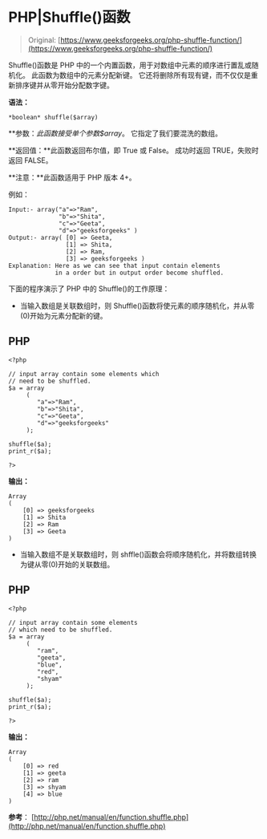 # PHP|Shuffle()函数

> Original: [https://www.geeksforgeeks.org/php-shuffle-function/](https://www.geeksforgeeks.org/php-shuffle-function/)

Shuffle()函数是 PHP 中的一个内置函数，用于对数组中元素的顺序进行置乱或随机化。 此函数为数组中的元素分配新键。 它还将删除所有现有键，而不仅仅是重新排序键并从零开始分配数字键。

**语法：**

```
*boolean* shuffle($array)
```

**参数：**此函数接受单个参数*$array*。 它指定了我们要混洗的数组。

**返回值：**此函数返回布尔值，即 True 或 False。 成功时返回 TRUE，失败时返回 FALSE。

**注意：**此函数适用于 PHP 版本 4+。

例如：

```
Input:- array("a"=>"Ram", 
              "b"=>"Shita", 
              "c"=>"Geeta", 
              "d"=>"geeksforgeeks" )
Output:- array( [0] => Geeta,
                [1] => Shita,
                [2] => Ram,
                [3] => geeksforgeeks )
Explanation: Here as we can see that input contain elements 
             in a order but in output order become shuffled.
```

下面的程序演示了 PHP 中的 Shuffle()的工作原理：

*   当输入数组是关联数组时，则 Shuffle()函数将使元素的顺序随机化，并从零(0)开始为元素分配新的键。

## PHP

```
<?php

// input array contain some elements which
// need to be shuffled.
$a = array
     ( 
        "a"=>"Ram",
        "b"=>"Shita",
        "c"=>"Geeta",
        "d"=>"geeksforgeeks"
     );

shuffle($a);
print_r($a);

?>
```

**输出：**

```
Array
(
    [0] => geeksforgeeks
    [1] => Shita
    [2] => Ram
    [3] => Geeta
)
```

*   当输入数组不是关联数组时，则 shffle()函数会将顺序随机化，并将数组转换为键从零(0)开始的关联数组。

## PHP

```
<?php

// input array contain some elements
// which need to be shuffled.
$a = array
     (
        "ram",
        "geeta",
        "blue",
        "red",
        "shyam"
     );

shuffle($a);
print_r($a);

?>
```

**输出：**

```
Array
(
    [0] => red
    [1] => geeta
    [2] => ram
    [3] => shyam
    [4] => blue
)
```

**参考**：
[http://php.net/manual/en/function.shuffle.php](http://php.net/manual/en/function.shuffle.php)